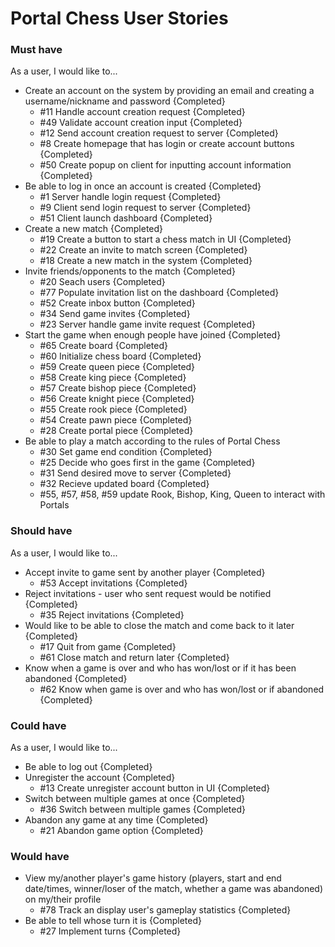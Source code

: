 # Portal Chess User Stories

### Must have

As a user, I would like to...
* Create an account on the system by providing an email and creating a username/nickname and password {Completed}
  * #11 Handle account creation request {Completed}
  * #49 Validate account creation input {Completed}
  * #12 Send account creation request to server {Completed}
  * #8 Create homepage that has login or create account buttons {Completed}
  * #50 Create popup on client for inputting account information {Completed}
* Be able to log in once an account is created {Completed}
  * #1 Server handle login request {Completed}
  * #9 Client send login request to server {Completed}
  * #51 Client launch dashboard {Completed}
* Create a new match {Completed}
  * #19 Create a button to start a chess match in UI {Completed}
  * #22 Create an invite to match screen {Completed}
  * #18 Create a new match in the system {Completed}
* Invite friends/opponents to the match {Completed}
  * #20 Seach users {Completed}
  * #77 Populate invitation list on the dashboard {Completed}
  * #52 Create inbox button {Completed}
  * #34 Send game invites {Completed}
  * #23 Server handle game invite request {Completed}
* Start the game when enough people have joined {Completed}
  * #65 Create board {Completed}
  * #60 Initialize chess board {Completed}
  * #59 Create queen piece {Completed}
  * #58 Create king piece {Completed}
  * #57 Create bishop piece {Completed}
  * #56 Create knight piece {Completed}
  * #55 Create rook piece {Completed}
  * #54 Create pawn piece {Completed}
  * #28 Create portal piece {Completed}
* Be able to play a match according to the rules of Portal Chess
  * #30 Set game end condition {Completed} 
  * #25 Decide who goes first in the game {Completed}
  * #31 Send desired move to server {Completed}
  * #32 Recieve updated board {Completed}
  * #55, #57, #58, #59 update Rook, Bishop, King, Queen to interact with Portals

### Should have

As a user, I would like to...
* Accept invite to game sent by another player {Completed}
  * #53 Accept invitations {Completed}
* Reject invitations - user who sent request would be notified {Completed}
  * #35 Reject invitations {Completed}
* Would like to be able to close the match and come back to it later {Completed}
  * #17 Quit from game {Completed}
  * #61 Close match and return later {Completed}
* Know when a game is over and who has won/lost or if it has been abandoned {Completed}
  * #62 Know when game is over and who has won/lost or if abandoned {Completed}

### Could have

As a user, I would like to...
* Be able to log out {Completed}
* Unregister the account {Completed}
  * #13 Create unregister account button in UI {Completed}
* Switch between multiple games at once {Completed}
  * #36 Switch between multiple games {Completed}
* Abandon any game at any time {Completed}
  * #21 Abandon game option {Completed}

### Would have
* View my/another player's game history (players, start and end date/times, winner/loser of the match, whether a game was abandoned) on my/their profile
  * #78 Track an display user's gameplay statistics {Completed}
* Be able to tell whose turn it is {Completed}
  * #27 Implement turns {Completed}
